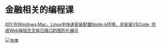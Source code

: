 # 金融相关的编程课



[001 在Windows,Mac，Linux中快速安装配置Node.js环境，并安装VSCode, 完成Web端恒生交易日接口的图形化展示](https://www.v2fy.com/p/2021-10-27-node_js-1635325734000/)

![效果](https://cdn.fangyuanxiaozhan.com/assets/1635674791119rST0ZJQn.gif)